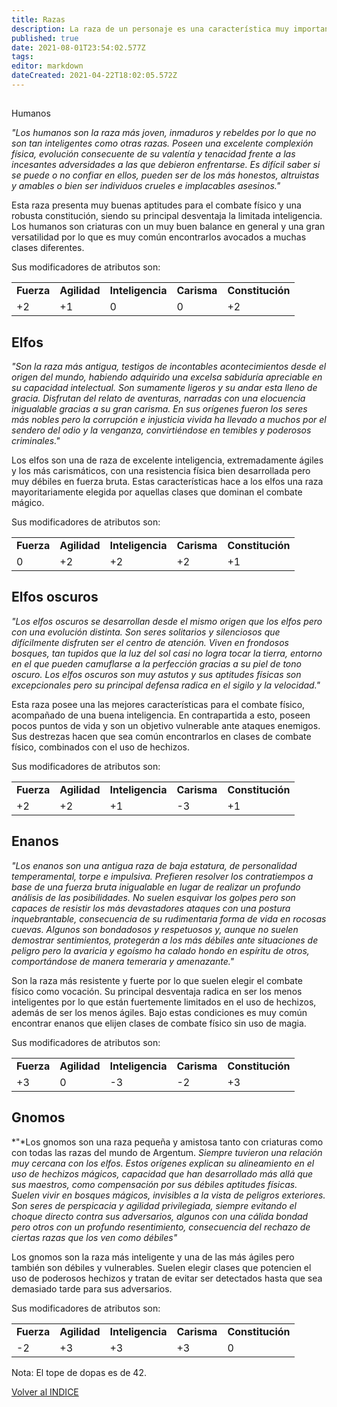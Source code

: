 ```yaml
---
title: Razas
description: La raza de un personaje es una característica muy importante que influye con gran incidencia en sus fortalezas y debilidades, afectando los atributos que caracterizan al personaje. Cada una tiene sus pros y contras que deben ser evaluados por el jugador.
published: true
date: 2021-08-01T23:54:02.577Z
tags: 
editor: markdown
dateCreated: 2021-04-22T18:02:05.572Z
---
```


##   
Humanos

*"Los humanos son la raza más joven, inmaduros y rebeldes por lo que no son tan inteligentes como otras razas. Poseen una excelente complexión física, evolución consecuente de su valentía y tenacidad frente a las incesantes adversidades a las que debieron enfrentarse. Es difícil saber si se puede o no confiar en ellos, pueden ser de los más honestos, altruistas y amables o bien ser individuos crueles e implacables asesinos."*

Esta raza presenta muy buenas aptitudes para el combate físico y una robusta constitución, siendo su principal desventaja la limitada inteligencia. Los humanos son criaturas con un muy buen balance en general y una gran versatilidad por lo que es muy común encontrarlos avocados a muchas clases diferentes.

Sus modificadores de atributos son:

|     |     |     |     |     |
| --- | --- | --- | --- | --- |
| **Fuerza** | **Agilidad** | **Inteligencia** | **Carisma** | **Constitución** |
| +2  | +1  | 0   | 0   | +2  |

## Elfos

*"Son la raza más antigua, testigos de incontables acontecimientos desde el origen del mundo, habiendo adquirido una excelsa sabiduría apreciable en su capacidad intelectual. Son sumamente ligeros y su andar esta lleno de gracia. Disfrutan del relato de aventuras, narradas con una elocuencia inigualable gracias a su gran carisma. En sus orígenes fueron los seres más nobles pero la corrupción e injusticia vivida ha llevado a muchos por el sendero del odio y la venganza, convirtiéndose en temibles y poderosos criminales."*

Los elfos son una de raza de excelente inteligencia, extremadamente ágiles y los más carismáticos, con una resistencia física bien desarrollada pero muy débiles en fuerza bruta. Estas características hace a los elfos una raza mayoritariamente elegida por aquellas clases que dominan el combate mágico.

Sus modificadores de atributos son:

|     |     |     |     |     |
| --- | --- | --- | --- | --- |
| **Fuerza** | **Agilidad** | **Inteligencia** | **Carisma** | **Constitución** |
| 0   | +2  | +2  | +2  | +1  |

## Elfos oscuros

*"Los elfos oscuros se desarrollan desde el mismo origen que los elfos pero con una evolución distinta. Son seres solitarios y silenciosos que difícilmente disfruten ser el centro de atención. Viven en frondosos bosques, tan tupidos que la luz del sol casi no logra tocar la tierra, entorno en el que pueden camuflarse a la perfección gracias a su piel de tono oscuro. Los elfos oscuros son muy astutos y sus aptitudes físicas son excepcionales pero su principal defensa radica en el sigilo y la velocidad."*

Esta raza posee una las mejores características para el combate físico, acompañado de una buena inteligencia. En contrapartida a esto, poseen pocos puntos de vida y son un objetivo vulnerable ante ataques enemigos. Sus destrezas hacen que sea común encontrarlos en clases de combate físico, combinados con el uso de hechizos.

Sus modificadores de atributos son:

|     |     |     |     |     |
| --- | --- | --- | --- | --- |
| **Fuerza** | **Agilidad** | **Inteligencia** | **Carisma** | **Constitución** |
| +2  | +2  | +1  | \-3 | +1  |

## Enanos

*"Los enanos son una antigua raza de baja estatura, de personalidad temperamental, torpe e impulsiva. Prefieren resolver los contratiempos a base de una fuerza bruta inigualable en lugar de realizar un profundo análisis de las posibilidades. No suelen esquivar los golpes pero son capaces de resistir los más devastadores ataques con una postura inquebrantable, consecuencia de su rudimentaria forma de vida en rocosas cuevas. Algunos son bondadosos y respetuosos y, aunque no suelen demostrar sentimientos, protegerán a los más débiles ante situaciones de peligro pero la avaricia y egoísmo ha calado hondo en espíritu de otros, comportándose de manera temeraria y amenazante."*

Son la raza más resistente y fuerte por lo que suelen elegir el combate físico como vocación. Su principal desventaja radica en ser los menos inteligentes por lo que están fuertemente limitados en el uso de hechizos, además de ser los menos ágiles. Bajo estas condiciones es muy común encontrar enanos que elijen clases de combate físico sin uso de magia.

Sus modificadores de atributos son:

|     |     |     |     |     |
| --- | --- | --- | --- | --- |
| **Fuerza** | **Agilidad** | **Inteligencia** | **Carisma** | **Constitución** |
| +3  | 0   | \-3 | \-2 | +3  |

## Gnomos

*"*Los gnomos son una raza pequeña y amistosa tanto con criaturas como con todas las razas del mundo de Argentum. *Siempre tuvieron una relación muy cercana con los elfos. Estos orígenes explican su alineamiento en el uso de hechizos mágicos, capacidad que han desarrollado más allá que sus maestros, como compensación por sus débiles aptitudes físicas. Suelen vivir en bosques mágicos, invisibles a la vista de peligros exteriores. Son seres de perspicacia y agilidad privilegiada, siempre evitando el choque directo contra sus adversarios, algunos con una cálida bondad pero otros con un profundo resentimiento, consecuencia del rechazo de ciertas razas que los ven como débiles"*

Los gnomos son la raza más inteligente y una de las más ágiles pero también son débiles y vulnerables. Suelen elegir clases que potencien el uso de poderosos hechizos y tratan de evitar ser detectados hasta que sea demasiado tarde para sus adversarios.

Sus modificadores de atributos son:

|     |     |     |     |     |
| --- | --- | --- | --- | --- |
| **Fuerza** | **Agilidad** | **Inteligencia** | **Carisma** | **Constitución** |
| \-2 | +3  | +3  | +3  | 0   |

Nota: El tope de dopas es de 42.

[Volver al INDICE](/home)